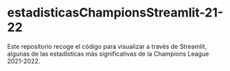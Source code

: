 # estadisticasChampionsStreamlit-21-22
Este repositorio recoge el código para visualizar a través de Streamlit, algunas de las estadísticas más significativas de la Champions League 2021-2022.
